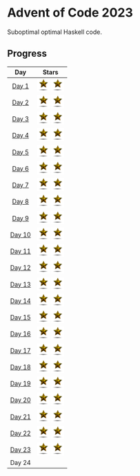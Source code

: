 # Advent of Code 2023

Suboptimal optimal Haskell code.

## Progress

| Day   | Stars |
| :---: | :---: |
| [Day 1](./Day%201/1.hs) | <img src="./star.gif" width="30"> <img src="./star.gif" width="30"> |
| [Day 2](./Day%202/2.hs) | <img src="./star.gif" width="30"> <img src="./star.gif" width="30"> |
| [Day 3](./Day%203/3.hs) | <img src="./star.gif" width="30"> <img src="./star.gif" width="30"> |
| [Day 4](./Day%204/4.hs) | <img src="./star.gif" width="30"> <img src="./star.gif" width="30"> |
| [Day 5](./Day%205/5.hs) | <img src="./star.gif" width="30"> <img src="./star.gif" width="30"> |
| [Day 6](./Day%206/6.hs) | <img src="./star.gif" width="30"> <img src="./star.gif" width="30"> |
| [Day 7](./Day%207/7.hs) | <img src="./star.gif" width="30"> <img src="./star.gif" width="30"> |
| [Day 8](./Day%208/8.hs) | <img src="./star.gif" width="30"> <img src="./star.gif" width="30"> |
| [Day 9](./Day%209/9.hs) | <img src="./star.gif" width="30"> <img src="./star.gif" width="30"> |
| [Day 10](./Day%2010/10.hs) | <img src="./star.gif" width="30"> <img src="./star.gif" width="30"> |
| [Day 11](./Day%2011/11.hs) | <img src="./star.gif" width="30"> <img src="./star.gif" width="30"> |
| [Day 12](./Day%2012/12.hs) | <img src="./star.gif" width="30"> <img src="./star.gif" width="30"> |
| [Day 13](./Day%2013/13.hs) | <img src="./star.gif" width="30"> <img src="./star.gif" width="30"> |
| [Day 14](./Day%2014/14.hs) | <img src="./star.gif" width="30"> <img src="./star.gif" width="30"> |
| [Day 15](./Day%2015/15.hs) | <img src="./star.gif" width="30"> <img src="./star.gif" width="30"> |
| [Day 16](./Day%2016/16.hs) | <img src="./star.gif" width="30"> <img src="./star.gif" width="30"> |
| [Day 17](./Day%2017/17.hs) | <img src="./star.gif" width="30"> <img src="./star.gif" width="30"> |
| [Day 18](./Day%2018/18.hs) | <img src="./star.gif" width="30"> <img src="./star.gif" width="30"> |
| [Day 19](./Day%2019/19.hs) | <img src="./star.gif" width="30"> <img src="./star.gif" width="30"> |
| [Day 20](./Day%2020/20.hs) | <img src="./star.gif" width="30"> <img src="./star.gif" width="30"> |
| [Day 21](./Day%2021/21.hs) | <img src="./star.gif" width="30"> <img src="./star.gif" width="30"> |
| [Day 22](./Day%2022/22.hs) | <img src="./star.gif" width="30"> <img src="./star.gif" width="30"> |
| [Day 23](./Day%2023/23.hs) | <img src="./star.gif" width="30"> <img src="./star.gif" width="30"> |
| Day 24 |  |